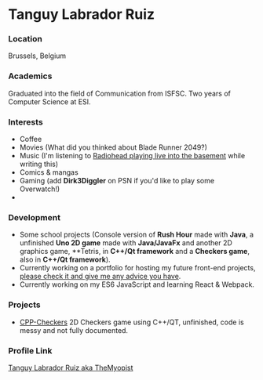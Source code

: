 # Tanguy Labrador Ruiz

### Location

Brussels, Belgium

### Academics

Graduated into the field of Communication from ISFSC.
Two years of Computer Science at ESI.

### Interests

- Coffee
- Movies (What did you thinked about Blade Runner 2049?)
- Music (I'm listening to  [Radiohead playing live into the basement](https://www.youtube.com/watch?v=Xq_a8f24UJI) while writing this)
- Comics & mangas
- Gaming (add **Dirk3Diggler** on PSN if you'd like to play some Overwatch!)
- 
### Development

- Some school projects (Console version of **Rush Hour** made with **Java**, a unfinished **Uno 2D game** made with **Java/JavaFx** and another 2D graphics game, **Tetris, in **C++/Qt framework** and a **Checkers game**, also in **C++/Qt framework**).
- Currently working on a portfolio for hosting my future front-end projects, [please check it and give me any advice you have](https://codepen.io/tanguyLabradorRuiz/full/YryxaV/).
- Currently working on my ES6 JavaScript and learning React & Webpack.

### Projects

- [CPP-Checkers](https://github.com/TheMyopist/CPP-Checkers) 2D Checkers game using C++/QT, unfinished, code is messy and not fully documented.

### Profile Link

[Tanguy Labrador Ruiz aka TheMyopist](https://github.com/TheMyopist)